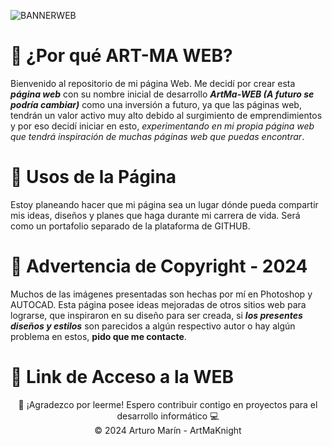 ![BANNERWEB](https://i.imgur.com/uwC4eYH.png)


# 🔶 ¿Por qué ART-MA WEB?
Bienvenido al repositorio de mi página Web. Me decidí por crear esta ***página web*** con su nombre inicial de desarrollo ***ArtMa-WEB (A futuro se podría cambiar)*** como una inversión a futuro, ya que las páginas web, tendrán un valor activo muy alto debido al surgimiento de emprendimientos y por eso decidí iniciar en esto, *experimentando en mi propia página web que tendrá inspiración de muchas páginas web que puedas encontrar*.
# 🔶 Usos de la Página
Estoy planeando hacer que mi página sea un lugar dónde pueda compartir mis ideas, diseños y planes que haga durante mi carrera de vida. Será como un portafolio separado de la plataforma de GITHUB. 
# 🔶 Advertencia de Copyright - 2024
Muchos de las imágenes presentadas son hechas por mí en Photoshop y AUTOCAD. Esta página posee ideas mejoradas de otros sitios web para lograrse, que inspiraron en su diseño para ser creada, si ***los presentes diseños y estilos*** son parecidos a algún respectivo autor o hay algún problema en estos, **pido que me contacte**. 
# 🔶 Link de Acceso a la WEB

<div align="center">
  🧡 ¡Agradezco por leerme! Espero contribuir contigo en proyectos para el desarrollo informático 💻 <br/>
  &copy; 2024 Arturo Marín - ArtMaKnight
</div>
